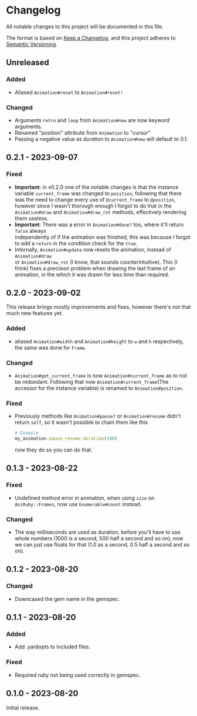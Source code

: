 # Changelog

All notable changes to this project will be documented in this file.

The format is based on [Keep a Changelog](https://keepachangelog.com/en/1.0.0/),
and this project adheres to [Semantic Versioning](https://semver.org/spec/v2.0.0.html).

## Unreleased

### Added

- Aliased `Animation#reset` to `Animation#reset!`

### Changed

- Arguments `retro` and `loop` from `Animation#new` are now keyword arguments.
- Renamed "position" attribute from `Animation` to "cursor"
- Passing a negative value as duration to `Animation#new` will default to 0.1.

## 0.2.1 - 2023-09-07

### Fixed

- **Important**: in v0.2.0 one of the notable changes is that the instance variable `current_frame` was changed to `position`, following that there was
  the need to change every use of `@current_frame` to `@position`, however
  since I wasn't thorough enough I forgot to do that in the `Animation#draw` and `Animation#draw_rot`
  methods, effectively rendering them useless.
- **Important**: There was a error in `Animation#done?` too, where it'll return `false` always    
  independently of if the animation was finished, this was because I forgot to add a `return` in
  the condition check for the `true`.
- Internally, `Animation#update` now resets the animation, instead of `Animation#draw`  
or `Animation#draw_rot` (I know, that sounds counterintuitive). This (I think) fixes a precision problem when drawing the last frame
of an animation, in the which it was drawn for less time than required.

## 0.2.0 - 2023-09-02

This release brings mostly improvements and fixes, however there's not that much
new features yet.

### Added

- aliased `Animation#width` and `Animation#height` to `w` and `h` respectively, the same was done
for `Frame`.

### Changed

- `Animation#get_current_frame` is now `Animation#current_frame` as to not be redundant. Following that now `Animation#current_frame`(The accessor for the instance variable) is renamed to `Animation#position`.

### Fixed

- Previously methods like `Animation#pause?` or `Animation#resume` didn't return `self`, so it wasn't possible to chain them like this
  ```ruby
  # Example
  my_animation.pause.resume.duration(200)
  ```
  now they do so you can do that.

## 0.1.3 - 2023-08-22

### Fixed

- Undefined method error in animation, when using `size` on `AniRuby::Frames`, now
  use `Enumerable#count` instead.

### Changed

- The way milliseconds are used as duration, before you'll have to use whole numbers
  (1000 is a second, 500 half a second and so on), now we can just use floats for that (1.0 as a second, 0.5 half a second and so on).

## 0.1.2 - 2023-08-20

### Changed

- Downcased the gem name in the gemspec.

## 0.1.1 - 2023-08-20

### Added

- Add .yardopts to included files.

### Fixed

- Required ruby not being used correctly in gemspec.

## 0.1.0 - 2023-08-20

Initial release.
